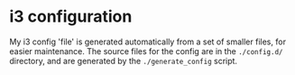 # i3 configuration

My i3 config 'file' is generated automatically from a set of smaller files, for easier maintenance. The source files for the config are in the `./config.d/` directory, and are generated by the `./generate_config` script.
